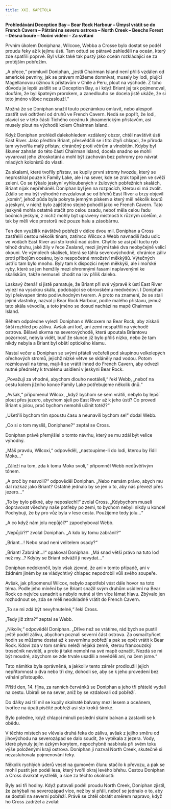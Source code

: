 ```yaml
---
title: XXI. KAPITOLA
---
```


**Prohledávání Deception Bay – Bear Rock Harbour – Úmysl vrátit se do French Cavern – Pátrání na severu ostrova – North Creek – Beechs Forest – Děsná bouře – Noční vidění – Za svítání**

Prvním úkolem Doniphana, Wilcoxe, Webba a Crosse bylo dostat se podél proudu řeky až k jejímu ústí. Tam odtud se pátravě zahleděli na oceán, který zde spatřili poprvé. Byl však také tak pustý jako oceán rozkládající se za protějším pobřežím.

„A přece,“ promluvil Doniphan, „jestli Chairman Island není příliš vzdálen od americké pevniny, jak se právem můžeme domnívat, musely by lodi, plující Magellanovou úžinou k přístavům v Chile a Peru, plout na východě. Z toho důvodu je lepší usídlit se u Deception Bay, a i když Briant jej tak pojmenoval, doufám, že byl špatným prorokem, a zanedlouho se docela jistě ukáže, že si toto jméno vůbec nezaslouží.“

Možná že se Doniphan snažil touto poznámkou omluvit, nebo alespoň zastřít své odtržení od druhů ve French Cavern. Nedá se popřít, že lodi, plavící se v této části Tichého oceánu k jihoamerickým přístavům, asi musely plout na východě kolem Chairman Island.

Když Doniphan prohlédl dalekohledem vzdálený obzor, chtěl navštívit ústí East River. Jako předtím Briant, přesvědčili se i tito čtyři chlapci, že příroda tam vytvořila malý přístav, chráněný proti větrům a vlnobitím. Kdyby byl škuner zahnán do této části Chairman Island, docela snadno se mohli vyvarovat jeho ztroskotání a mohl být zachován bez pohromy pro návrat mladých kolonistů do vlasti.

Za skalami, které tvořily přístav, se kupily první stromy hvozdu, který se neprostíral pouze k Family Lake, ale i na sever, kde se zrak topil jen ve svěží zeleni. Co se týkalo jeskyní vyhloubených v žulových pobřežních skalách, Briant nijak nepřeháněl. Doniphan byl jen na rozpacích, kterou si má zvolit. Zdálo se mu být výhodné nevzdalovat se od břehů East River a brzy objevil „komín“, jehož půda byla pokryta jemným pískem a který měl několik koutů a jeskyní, v nichž bylo zajištěno stejné pohodlí jako ve French Cavern. Tato jeskyně mohla ostatně stačit pro celou osadu, neboť měla celou řadu bočních jeskyní, z nichž mohly být upraveny místnosti k různým účelům, a tak by měli více prostorů než pouze halu a zásobárnu.

Ten den využili k návštěvě pobřeží v délce dvou mil. Doniphan a Cross zastřelili cestou několik tinam, zatímco Wilcox a Webb navnadili řadu udic ve vodách East River asi sto kroků nad ústím. Chytilo se asi půl tuctu ryb téhož druhu, jaké žily v řece Zealand, mezi jinými také dva neobyčejně velicí okouni. Ve výmolech skalisek, která se táhla severovýchodně, chráníce záliv proti příbojům oceánu, bylo nespočetné množství měkkýšů. Výtečných ústřic tam bylo mnoho. Byly tam k dispozici nejen měkkýši, ale i mořské ryby, které se jen hemžily mezi ohromnými řasami naplavenými ke skaliskům, takže nemuseli chodit na lov příliš daleko.

Laskavý čtenář si jistě pamatuje, že Briant při své výpravě k ústí East River vylezl na vysokou skálu, podobající se obrovskému medvědovi. I Doniphan byl překvapen tímto podivuhodným tvarem. A proto na znamení, že se stali jejími vlastníky, nazval ji Bear Rock Harbour, podle malého přístavu, jemuž tato skála vévodila, a toto jméno se dosud nachází na mapě Chairman Island.

Během odpoledne vylezli Doniphan s Wilcoxem na Bear Rock, aby získali širší rozhled po zálivu. Avšak ani loď, ani zemi nespatřili na východě ostrova. Bělavá skvrna na severovýchodě, která upoutala Briantovu pozornost, nebyla vidět, buď že slunce již bylo příliš nízko, nebo že tam nikdy nebyla a Briant byl obětí optického klamu.

Nastal večer a Doniphan se svými přáteli večeřeli pod skupinou velkolepých ořechových stromů, jejichž nízké větve se skláněly nad vodou. Potom rozmlouvali na téma, mají-li se vrátit ihned do French Cavern, aby odvezli nutné předměty k trvalému usídlení v jeskyni Bear Rock.

„Považuji za vhodné, abychom dlouho neotáleli,“ řekl Webb, „neboť na cestu kolem jižního konce Family Lake potřebujeme několik dnů.“

„Avšak,“ připomenul Wilcox, „když bychom se sem vrátili, nebylo by lepší plout přes jezero, abychom sjeli po East River až k jeho ústí? Co provedl Briant s jolou, proč bychom nemohli učinit totéž?“

„Ušetřili bychom tím spoustu času a neunavili bychom se!“ dodal Webb.

„Co si o tom myslíš, Doniphane?“ zeptal se Cross.

Doniphan právě přemýšlel o tomto návrhu, který se mu zdál být velice výhodný.

„Máš pravdu, Wilcoxi,“ odpověděl, „nastoupíme-li do lodi, kterou by řídil Moko…“

„Záleží na tom, zda k tomu Moko svolí,“ připomněl Webb nedůvěřivým tónem.

„A proč by nesvolil?“ odpověděl Doniphan. „Nebo nemám právo, abych mu dal rozkaz jako Briant? Ostatně jednalo by se jen o to, aby nás převezl přes jezero…“

„To by bylo pěkné, aby neposlechl!“ zvolal Cross. „Kdybychom museli dopravovat všechny naše potřeby po zemi, to bychom nebyli nikdy u konce! Pochybuji, že by pro vůz byla v lese cesta. Použijeme tedy jolu…“

„A co když nám jolu nepůjčí?“ zapochyboval Webb.

„Nepůjčí?!“ zvolal Doniphan. „A kdo by tomu zabránil?“

„Briant…! Nebo snad není velitelem osady?“

„Briant! Zabránit…!“ opakoval Doniphan. „Má snad větší právo na tuto loď než my…? Kdyby se Briant odvážil ji nevydat…“

Doniphan nedokončil, bylo však zjevné, že ani v tomto případě, ani v žádném jiném by se vládychtivý chlapec nepodrobil vůli svého soupeře.

Avšak, jak připomenul Wilcox, nebylo zapotřebí vést dále hovor na toto téma. Podle jeho mínění by se Briant snažil svým druhům usídlení na Bear Rock co nejvíce usnadnit a nebylo nutné si tím více lámat hlavu. Zbývalo jen rozhodnout se, zda se měli neodkladně vrátit do French Cavern.

„To se mi zdá být nevyhnutelné,“ řekl Cross.

„Tedy již zítra?“ zeptal se Webb.

„Nikoliv,“ odpověděl Doniphan. „Dříve než se vrátíme, rád bych se pustil ještě podél zálivu, abychom poznali severní část ostrova. Za osmačtyřicet hodin se můžeme dostat až k severnímu pobřeží a pak se opět vrátit k Bear Rock. Kdoví zda v tom směru neleží nějaká země, kterou francouzský trosečník neviděl, a proto ji také nemohl na své mapě označit. Nezdá se mi být moudré, abychom se zde trvale usadili a nevěděli ani, na čem jsme.“

Tato námitka byla oprávněná, a jakkoliv tento záměr prodloužil jejich nepřítomnost o dva nebo tři dny, dohodli se, aby se k jeho provedení bez váhání přistoupilo.

Příští den, 14. října, za ranních červánků se Doniphan a jeho tři přátelé vydali na cestu. Ubírali se na sever, aniž by se vzdalovali od pobřeží.

Do dálky asi tří mil se kupily skalnaté balvany mezi lesem a oceánem, tvoříce na úpatí písčité pobřeží asi sto kroků široké.

Bylo poledne, když chlapci minuli poslední skalní balvan a zastavili se k obědu.

V těchto místech se vlévala druhá řeka do zálivu, avšak z jejího směru od jihovýchodu na severozápad se dalo soudit, že vytékala z jezera. Vody, které plynuly jejím úzkým korytem, nepochybně nasbírala při svém toku výše položenými kraji ostrova. Doniphan ji nazval North Creek, skutečně si nezasluhovala pojmenování řeky.

Několik rychlých úderů vesel na gumovém člunu stačilo k převozu, a pak se mohli pustit jen podél lesa, který tvořil okraj levého břehu. Cestou Doniphan a Cross dvakrát vystřelili, a sice za těchto okolností:

Byly asi tři hodiny. Když putovali podél proudu North Creek, Doniphan zjistil, že zahýbali na severozápad více, než by si přáli, neboť se jednalo o to, aby se dostali na severní pobřeží. Právě se chtěl obrátit směrem napravo, když ho Cross zadržel a zvolal:
